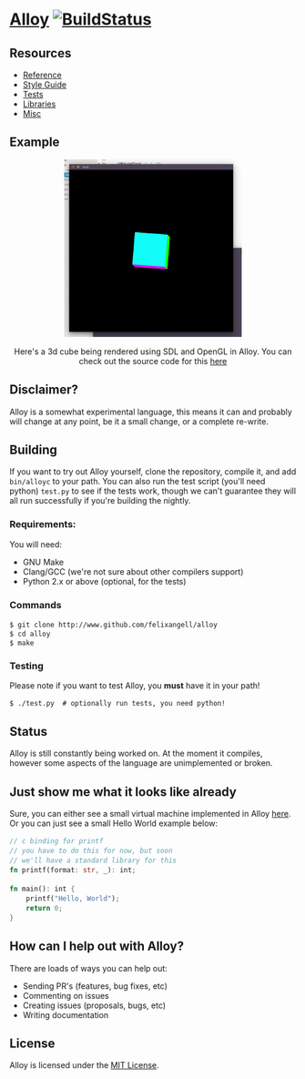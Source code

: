 # [Alloy](http://alloy-lang.org) [![BuildStatus](https://travis-ci.org/felixangell/alloy.svg?branch=master)](https://travis-ci.org/felixangell/alloy)

## Resources

* [Reference](/docs/REFERENCE.md)
* [Style Guide](/docs/STYLEGUIDE.md)
* [Tests](/tests/)
* [Libraries](/lib/)
* [Misc](/misc/)

## Example
<p align="center">
<img src="misc/example.gif" width="312px" height="312px" />
</p>
<p align="center">
Here's a 3d cube being rendered using SDL and OpenGL in Alloy. You can
check out the source code for this <a href="https://www.github.com/felixangell/space-invaders">here</a>
</p>

## Disclaimer?
Alloy is a somewhat experimental language, this means it can and probably will change at any point, be it a small change, or a complete re-write.

## Building
If you want to try out Alloy yourself, clone the repository, compile it, and add `bin/alloyc` to your path. You can
also run the test script (you'll need python) `test.py` to see if the tests work, though we can't guarantee they
will all run successfully if you're building the nightly.

### Requirements:
You will need:

* GNU Make
* Clang/GCC (we're not sure about other compilers support)
* Python 2.x or above (optional, for the tests)

### Commands

	$ git clone http://www.github.com/felixangell/alloy
	$ cd alloy
	$ make

### Testing
Please note if you want to test Alloy, you **must** have it in
your path!

	$ ./test.py  # optionally run tests, you need python!

## Status
Alloy is still constantly being worked on. At the moment it compiles,
however some aspects of the language are unimplemented or broken.

## Just show me what it looks like already
Sure, you can either see a small virtual machine implemented in Alloy [here](tests/misc/virtualmachine.aly). Or you can just see a small Hello World example below:

```rust
// c binding for printf
// you have to do this for now, but soon
// we'll have a standard library for this
fn printf(format: str, _): int;

fn main(): int {
    printf("Hello, World");
    return 0;
}
```

## How can I help out with Alloy?
There are loads of ways you can help out:

* Sending PR's (features, bug fixes, etc)
* Commenting on issues
* Creating issues (proposals, bugs, etc)
* Writing documentation

## License
Alloy is licensed under the [MIT License](/LICENSE.md).
